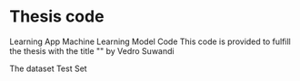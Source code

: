 # Thesis code
 Learning App Machine Learning Model Code
 This code is provided to fulfill the thesis with the title "" by Vedro Suwandi
 
 The dataset
 Test Set
